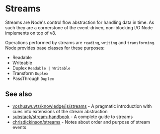 # Streams
Streams are Node's control flow abstraction for handling data in time. As such they are a cornerstone of the event-driven, non-blocking I/O Node implements on top of v8.

Operations performed by streams are `reading`, `writing` and `transforming`. Node provides base classes for these purposes:

* Readable
* Writeable
* Duplex `Readable | Writable`
* Transform `Duplex`
* PassThrough `Duplex`


## See also

* [yoshuawuyts/knowledge/js/streams](https://github.com/yoshuawuyts/knowledge/blob/master/js/streams.md) - A pragmatic introduction with cues into extensions of the stream abstraction
* [substack/stream-handbook](https://github.com/substack/stream-handbook) - A complete guide to streams
* [chrisdickinson/streams](https://gist.github.com/chrisdickinson/0a236ce62097c806113d) - Notes about order and purpose of stream events
